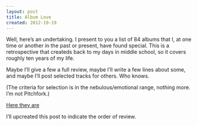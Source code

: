 ```yaml
---
layout: post
title: Album Love
created: 2012-10-19
---
```


Well, here’s an undertaking. I present to you a list of 84 albums that
I, at one time or another in the past or present, have found special.
This is a retrospective that createds back to my days in middle school, so
it covers roughly ten years of my life.

Maybe I’ll give a few a full review, maybe I’ll write a few lines about
some, and maybe I’ll post selected tracks for others. Who knows.

(The criteria for selection is in the nebulous/emotional range, nothing
more. I’m not Pitchfork.)

[Here they are](https://docs.google.com/spreadsheet/pub?key=0ArDppihwaWa6dFdaeV9pOXNTeERqbWVFTFp5bWFuNmc&output=html)

I’ll upcreated this post to indicate the order of review.

